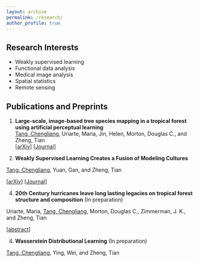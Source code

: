 ```yaml
---
layout: archive
permalink: /research/
author_profile: true
---
```


## Research Interests
- Weakly supervised learning
- Functional data analysis
- Medical image analysis
- Spatial statistics
- Remote sensing

## Publications and Preprints
1. **Large‐scale, image‐based tree species mapping in a tropical forest using artificial perceptual learning**    
   <ins>Tang, Chengliang</ins>, Uriarte, Maria, Jin, Helen, Morton, Douglas C., and Zheng, Tian  
   \[[arXiv](https://arxiv.org/abs/2106.07559)\] \[[Journal](https://besjournals.onlinelibrary.wiley.com/doi/full/10.1111/2041-210X.13549)\]

2. **Weakly Supervised Learning Creates a Fusion of Modeling Cultures**

 <ins>Tang, Chengliang</ins>, Yuan, Gan, and Zheng, Tian

 \[[arXiv](https://arxiv.org/abs/2106.01485)\] \[[Journal](https://muse.jhu.edu/article/799736)\]

4. **20th Century hurricanes leave long lasting legacies on tropical forest structure and composition** (In preparation)

 Uriarte, Maria, <ins>Tang, Chengliang</ins>, Morton, Douglas C., Zimmerman, J. K., and Zheng, Tian

 \[[abstract](https://ui.adsabs.harvard.edu/abs/2020AGUFMB059...01U/abstract)\]

4. **Wasserstein Distributional Learning** (In preparation)

 <ins>Tang, Chengliang</ins>, Ying, Wei, and Zheng, Tian



